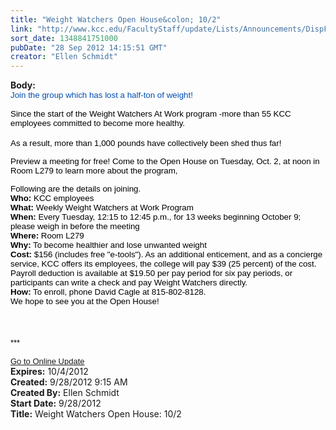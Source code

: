```yaml
---
title: "Weight Watchers Open House&colon; 10/2"
link: "http://www.kcc.edu/FacultyStaff/update/Lists/Announcements/DispForm.aspx?ID=836"
sort_date: 1348841751000
pubDate: "28 Sep 2012 14:15:51 GMT"
creator: "Ellen Schmidt"
---
```


<div><b>Body:</b> <div class="ExternalClass4ED335FB7C824183949111BC526319D2"><div>
<p style="margin:0in 0in 0pt"><span style="font-family:'Arial','sans-serif';color:#004db4;font-size:10pt">Join the group which has lost a half-ton of weight!</span><span style="font-family:'Arial','sans-serif';color:black;font-size:10pt"></span></p>
<p style="margin:0in 0in 0pt"><span style="font-family:'Arial','sans-serif';color:#004db4;font-size:10pt"> </span><span style="font-family:'Arial','sans-serif';color:black;font-size:10pt"></span></p>
<p style="margin:0in 0in 0pt" class="MsoNormal"><span style="font-family:'Arial','sans-serif';color:black;font-size:10pt">Since the start of the Weight Watchers At Work program -more than 55 KCC employees committed to become more healthy.  </span></p>
<p style="margin:0in 0in 0pt" class="MsoNormal"><span style="font-family:'Arial','sans-serif';color:black;font-size:10pt"></span> </p>
<p style="margin:0in 0in 0pt" class="MsoNormal"><span style="font-family:'Arial','sans-serif';color:black;font-size:10pt">As a result, more than 1,000 pounds have collectively been shed thus far! </span></p><span style="font-family:'Arial','sans-serif';color:black;font-size:10pt"></span></div>
<p><span style="font-family:'Arial','sans-serif';color:black;font-size:10pt">Preview a meeting for free! </span><span style="font-family:'Arial','sans-serif';color:black;font-size:10pt">Come to the Open House on Tuesday, Oct. 2, at noon in Room L279 to learn more about the program,</span></p>
<p style="margin:0in 0in 0pt" class="MsoNormal"><span style="font-family:'Arial','sans-serif';color:black;font-size:10pt"></span></p>
<p style="margin:0in 0in 0pt" class="MsoNormal"><span style="font-family:'Arial','sans-serif';color:black;font-size:10pt">Following are the details on joining.<br /><strong>Who:</strong> KCC employees <br /> <strong>What: </strong>Weekly Weight Watchers at Work Program <br /><strong> When:</strong> Every Tuesday, 12:15 to 12:45 p.m., for 13 weeks beginning October 9; please weigh in before the meeting<br /><strong>Where:</strong> Room L279 <br /><strong>Why:</strong> To become healthier and lose unwanted weight <br /><strong>Cost: </strong>$156 (includes free &quot;e-tools&quot;). </span><span style="font-family:'Arial','sans-serif';color:black;font-size:10pt">As an additional enticement, and as a concierge service, KCC offers its employees, the college will pay $39 (25 percent) of the cost. Payroll deduction is available at $19.50 per pay period for six pay periods, or participants can write a check and pay Weight Watchers directly.<br /></span><span style="font-family:'Arial','sans-serif';color:black;font-size:10pt"><strong>How:</strong> To enroll, phone David Cagle at 815-802-8128.<br /></span></p>
<p style="margin:0in 0in 0pt" class="MsoNormal"><span style="font-family:'Arial','sans-serif';color:black;font-size:10pt">We hope to see you at the Open House!</span></p>
<p style="margin:0in 0in 0pt" class="MsoNormal"><span style="font-family:'Arial','sans-serif';color:black;font-size:10pt"></span> </p>
<p style="margin:0in 0in 0pt" class="MsoNormal"><span style="font-family:'Arial','sans-serif';color:black;font-size:10pt"></span> </p>
<p style="margin:0in 0in 0pt" class="MsoNormal"><span style="font-family:'Arial','sans-serif';color:black;font-size:10pt"></span> </p><span style="font-family:'Arial','sans-serif';color:black;font-size:10pt">
<div><font size="2">***</font></div>
<div> </div>
<div><font size="2"><a href="/FacultyStaff/update/Pages/dailyupdate.aspx">Go to Online Update </a></font></div></span></div></div>
<div><b>Expires:</b> 10/4/2012</div>
<div><b>Created:</b> 9/28/2012 9:15 AM</div>
<div><b>Created By:</b> Ellen Schmidt</div>
<div><b>Start Date:</b> 9/28/2012</div>
<div><b>Title:</b> Weight Watchers Open House: 10/2</div>
